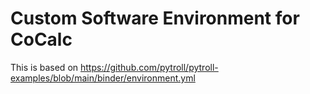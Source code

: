 # Custom Software Environment for CoCalc

This is based on https://github.com/pytroll/pytroll-examples/blob/main/binder/environment.yml 
